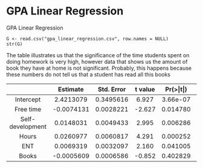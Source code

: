 # GPA Linear Regression
GPA Linear Regression

```
G <- read.csv("gpa_linear_regression.csv", row.names = NULL)
str(G)
```

The table illustrates us that the significance of the time students spent on doing homework is very high, however data that shows us the amount of book they have at home is not significant. Probably, this happens because these numbers do not tell us that a student has read all this books
 

|                         |      Estimate     |     Std. Error    |      t value     |     Pr(>\|t\|)    |            |
|:-----------------------:|:-----------------:|:-----------------:|:----------------:|:-----------------:|:----------:|
|         Intercept       |      2.4213079    |      0.3495616    |       6.927      |      3.66e-07     |     ***    |
|         Free time       |     -0.0074131    |      0.0028221    |     -2.627       |      0.014780     |      *     |
|     Self-development    |      0.0148031    |      0.0049433    |       2.995      |      0.006286     |      **    |
|           Hours         |      0.0260977    |      0.0060817    |       4.291      |      0.000252     |     ***    |
|            ENT          |      0.0069319    |      0.0032097    |       2.160      |      0.041005     |      *     |
|           Books         |     -0.0005609    |      0.0006586    |     -0.852       |      0.402829     |            |